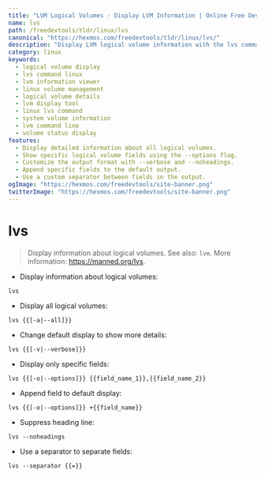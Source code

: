 ```yaml
---
title: "LVM Logical Volumes - Display LVM Information | Online Free DevTools by Hexmos"
name: lvs
path: /freedevtools/tldr/linux/lvs
canonical: "https://hexmos.com/freedevtools/tldr/linux/lvs/"
description: "Display LVM logical volume information with the lvs command.  Manage and view your logical volumes efficiently. Free online tool, no registration required."
category: linux
keywords:
  - logical volume display
  - lvs command linux
  - lvm information viewer
  - linux volume management
  - logical volume details
  - lvm display tool
  - linux lvs command
  - system volume information
  - lvm command line
  - volume status display
features:
  - Display detailed information about all logical volumes.
  - Show specific logical volume fields using the --options flag.
  - Customize the output format with --verbose and --noheadings.
  - Append specific fields to the default output.
  - Use a custom separator between fields in the output.
ogImage: "https://hexmos.com/freedevtools/site-banner.png"
twitterImage: "https://hexmos.com/freedevtools/site-banner.png"
---
```


# lvs

> Display information about logical volumes.
> See also: `lvm`.
> More information: <https://manned.org/lvs>.

- Display information about logical volumes:

`lvs`

- Display all logical volumes:

`lvs {{[-a|--all]}}`

- Change default display to show more details:

`lvs {{[-v|--verbose]}}`

- Display only specific fields:

`lvs {{[-o|--options]}} {{field_name_1}},{{field_name_2}}`

- Append field to default display:

`lvs {{[-o|--options]}} +{{field_name}}`

- Suppress heading line:

`lvs --noheadings`

- Use a separator to separate fields:

`lvs --separator {{=}}`
